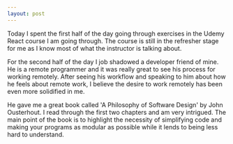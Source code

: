 ```yaml
---
layout: post
---
```

Today I spent the first half of the day going through exercises in the Udemy React course I am going through. The course is still in the refresher stage for me as I know most of what the instructor is talking about.

For the second half of the day I job shadowed a developer friend of mine. He is a remote programmer and it was really great to see his process for working remotely. After seeing his workflow and speaking to him about how he feels about remote work, I believe the desire to work remotely has been even more solidified in me.

He gave me a great book called 'A Philosophy of Software Design' by John Ousterhout. I read through the first two chapters and am very intrigued. The main point of the book is to highlight the necessity of simplifying code and making your programs as modular as possible while it lends to being less hard to understand.
